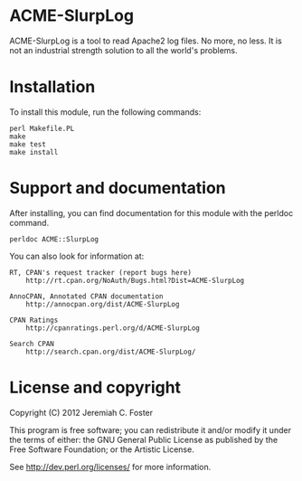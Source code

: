 # ACME-SlurpLog

ACME-SlurpLog is a tool to read Apache2 log files. No more, no less.
It is not an industrial strength solution to all the world's problems.

# Installation

To install this module, run the following commands:

	perl Makefile.PL
	make
	make test
	make install

# Support and documentation

After installing, you can find documentation for this module with the
perldoc command.

    perldoc ACME::SlurpLog

You can also look for information at:

    RT, CPAN's request tracker (report bugs here)
        http://rt.cpan.org/NoAuth/Bugs.html?Dist=ACME-SlurpLog

    AnnoCPAN, Annotated CPAN documentation
        http://annocpan.org/dist/ACME-SlurpLog

    CPAN Ratings
        http://cpanratings.perl.org/d/ACME-SlurpLog

    Search CPAN
        http://search.cpan.org/dist/ACME-SlurpLog/


# License and copyright

Copyright (C) 2012 Jeremiah C. Foster

This program is free software; you can redistribute it and/or modify it
under the terms of either: the GNU General Public License as published
by the Free Software Foundation; or the Artistic License.

See http://dev.perl.org/licenses/ for more information.

